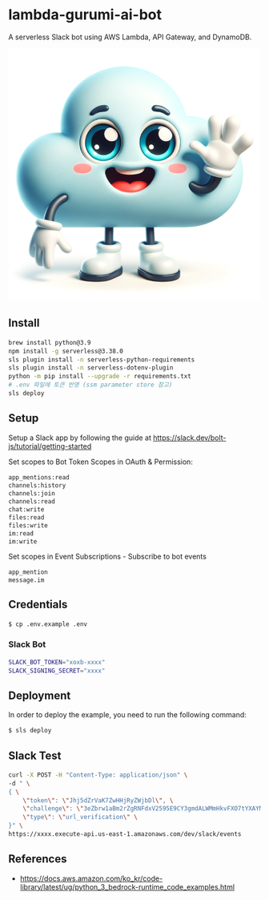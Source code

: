 # lambda-gurumi-ai-bot

A serverless Slack bot using AWS Lambda, API Gateway, and DynamoDB.

![Gurumi Bot](images/gurumi-bot.png)

## Install

```bash
brew install python@3.9
npm install -g serverless@3.38.0
sls plugin install -n serverless-python-requirements
sls plugin install -n serverless-dotenv-plugin
python -m pip install --upgrade -r requirements.txt
# .env 파일에 토큰 반영 (ssm parameter store 참고)
sls deploy
```

## Setup

Setup a Slack app by following the guide at https://slack.dev/bolt-js/tutorial/getting-started

Set scopes to Bot Token Scopes in OAuth & Permission:

```
app_mentions:read
channels:history
channels:join
channels:read
chat:write
files:read
files:write
im:read
im:write
```

Set scopes in Event Subscriptions - Subscribe to bot events

```
app_mention
message.im
```

## Credentials

```bash
$ cp .env.example .env
```

### Slack Bot

```bash
SLACK_BOT_TOKEN="xoxb-xxxx"
SLACK_SIGNING_SECRET="xxxx"
```

## Deployment

In order to deploy the example, you need to run the following command:

```bash
$ sls deploy
```

## Slack Test

```bash
curl -X POST -H "Content-Type: application/json" \
-d " \
{ \
    \"token\": \"Jhj5dZrVaK7ZwHHjRyZWjbDl\", \
    \"challenge\": \"3eZbrw1aBm2rZgRNFdxV2595E9CY3gmdALWMmHkvFXO7tYXAYM8P\", \
    \"type\": \"url_verification\" \
}" \
https://xxxx.execute-api.us-east-1.amazonaws.com/dev/slack/events
```

## References

* <https://docs.aws.amazon.com/ko_kr/code-library/latest/ug/python_3_bedrock-runtime_code_examples.html>
